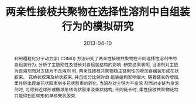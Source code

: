 ---
title: "两亲性接枝共聚物在选择性溶剂中自组装行为的模拟研究"
authors:
- 张静
- You-Liang Zhu
- 裴汉文
- 刘鸿
date: "2013-04-10"
doi: "10.7503/cjcu20120716"
publication_types: ["期刊文章"]
publication: "高等学校化学学报"
abstract: "利用粗粒化分子动力学( CGMD) 方法研究了两亲性接枝共聚物在不同选择性溶剂中的自组装行为.   分析了主链刚性及链长对自组装结构的影响. 研究结果表明, 当溶剂对主链为良溶剂而对支链为不良溶剂  时,  两亲性接枝共聚物随主链刚性的增加自组装形成花状胶束、 花桥状胶束及桥状胶束, 并且组分比例对自  组装结构影响很大; 随着链长的增加,  柔性链出现单花状胶束到多花状胶束的转化. 当溶剂对主链为不良溶  剂而对支链为良溶剂时, 可得到近球形或椭球形核壳状胶束及束状结构;  不同链长时, 柔性接枝共聚物链均  只能得到近球形的单核壳状胶束."
url_pdf: "http://www.cjcu.jlu.edu.cn/CN/10.7503/cjcu20120716"
---